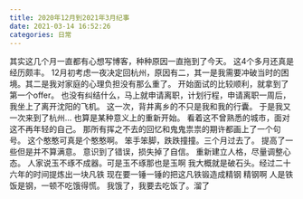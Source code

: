 ```yaml
---
title: 2020年12月到2021年3月纪事
date: 2021-03-14 16:52:26
categories: 日常
---
```


其实这几个月一直都有心想写博客，种种原因一直拖到了今天。
这4个多月还真是经历颇丰。
12月初考虑一夜决定回杭州，原因有二，其一是我需要冲破当时的困境。其二是我对家庭的心理负担没有那么重了。
开始面试的比较顺利，就拿到了第一个offer。
也没有纠结什么，马上就申请离职，计划行程，申请离职一周后，我坐上了离开沈阳的飞机。
这一次，背井离乡的不只是我和我的行囊。
于是我又一次来到了杭州...
也算是某种意义上的重新开始。
看着这不曾熟悉的城市，面对这不再年轻的自己。
那所有挥之不去的回忆和鬼鬼祟祟的期许都画上了一个句号。
这个憨憨可真是个憨憨啊。
笨手笨脚，跌跌撞撞。三个月过去了。
提高了一些但是并不算满意。
意识到了错误，损失掉了自信。
重新建立人格，尽量调整心态。
人家说玉不琢不成器。可是玉不琢那也是玉啊
我大概就是破石头。经过二十六年的时间提炼出一块凡铁
现在要一锤一锤的把这凡铁锻造成精钢
精钢啊
人是铁饭是钢，一顿不吃饿得慌。
我饿了，我要去吃饭了。溜了

